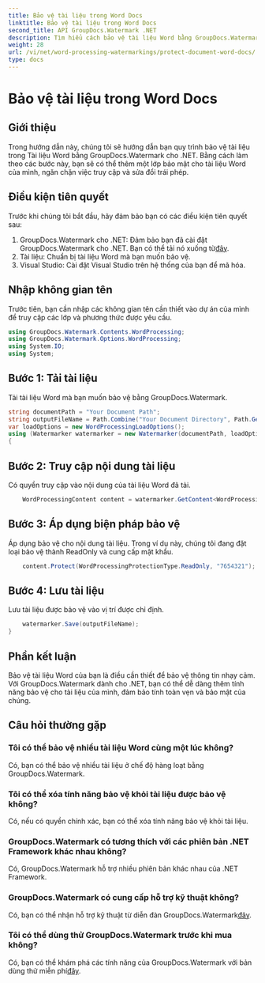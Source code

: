 ```yaml
---
title: Bảo vệ tài liệu trong Word Docs
linktitle: Bảo vệ tài liệu trong Word Docs
second_title: API GroupDocs.Watermark .NET
description: Tìm hiểu cách bảo vệ tài liệu Word bằng GroupDocs.Watermark cho .NET. Hãy làm theo hướng dẫn từng bước của chúng tôi để dễ dàng tăng cường bảo mật cho tài liệu của bạn.
weight: 28
url: /vi/net/word-processing-watermarkings/protect-document-word-docs/
type: docs
---
```

# Bảo vệ tài liệu trong Word Docs

## Giới thiệu
Trong hướng dẫn này, chúng tôi sẽ hướng dẫn bạn quy trình bảo vệ tài liệu trong Tài liệu Word bằng GroupDocs.Watermark cho .NET. Bằng cách làm theo các bước này, bạn sẽ có thể thêm một lớp bảo mật cho tài liệu Word của mình, ngăn chặn việc truy cập và sửa đổi trái phép.
## Điều kiện tiên quyết
Trước khi chúng tôi bắt đầu, hãy đảm bảo bạn có các điều kiện tiên quyết sau:
1.  GroupDocs.Watermark cho .NET: Đảm bảo bạn đã cài đặt GroupDocs.Watermark cho .NET. Bạn có thể tải nó xuống từ[đây](https://releases.groupdocs.com/Watermark/net/).
2. Tài liệu: Chuẩn bị tài liệu Word mà bạn muốn bảo vệ.
3. Visual Studio: Cài đặt Visual Studio trên hệ thống của bạn để mã hóa.

## Nhập không gian tên
Trước tiên, bạn cần nhập các không gian tên cần thiết vào dự án của mình để truy cập các lớp và phương thức được yêu cầu.
```csharp
using GroupDocs.Watermark.Contents.WordProcessing;
using GroupDocs.Watermark.Options.WordProcessing;
using System.IO;
using System;
```
## Bước 1: Tải tài liệu
Tải tài liệu Word mà bạn muốn bảo vệ bằng GroupDocs.Watermark.
```csharp
string documentPath = "Your Document Path";
string outputFileName = Path.Combine("Your Document Directory", Path.GetFileName(documentPath));
var loadOptions = new WordProcessingLoadOptions();
using (Watermarker watermarker = new Watermarker(documentPath, loadOptions))
{
```
## Bước 2: Truy cập nội dung tài liệu
Có quyền truy cập vào nội dung của tài liệu Word đã tải.
```csharp
    WordProcessingContent content = watermarker.GetContent<WordProcessingContent>();
```
## Bước 3: Áp dụng biện pháp bảo vệ
Áp dụng bảo vệ cho nội dung tài liệu. Trong ví dụ này, chúng tôi đang đặt loại bảo vệ thành ReadOnly và cung cấp mật khẩu.
```csharp
    content.Protect(WordProcessingProtectionType.ReadOnly, "7654321");
```
## Bước 4: Lưu tài liệu
Lưu tài liệu được bảo vệ vào vị trí được chỉ định.
```csharp
    watermarker.Save(outputFileName);
}
```

## Phần kết luận
Bảo vệ tài liệu Word của bạn là điều cần thiết để bảo vệ thông tin nhạy cảm. Với GroupDocs.Watermark dành cho .NET, bạn có thể dễ dàng thêm tính năng bảo vệ cho tài liệu của mình, đảm bảo tính toàn vẹn và bảo mật của chúng.
## Câu hỏi thường gặp
### Tôi có thể bảo vệ nhiều tài liệu Word cùng một lúc không?
Có, bạn có thể bảo vệ nhiều tài liệu ở chế độ hàng loạt bằng GroupDocs.Watermark.
### Tôi có thể xóa tính năng bảo vệ khỏi tài liệu được bảo vệ không?
Có, nếu có quyền chính xác, bạn có thể xóa tính năng bảo vệ khỏi tài liệu.
### GroupDocs.Watermark có tương thích với các phiên bản .NET Framework khác nhau không?
Có, GroupDocs.Watermark hỗ trợ nhiều phiên bản khác nhau của .NET Framework.
### GroupDocs.Watermark có cung cấp hỗ trợ kỹ thuật không?
 Có, bạn có thể nhận hỗ trợ kỹ thuật từ diễn đàn GroupDocs.Watermark[đây](https://forum.groupdocs.com/c/watermark/19).
### Tôi có thể dùng thử GroupDocs.Watermark trước khi mua không?
 Có, bạn có thể khám phá các tính năng của GroupDocs.Watermark với bản dùng thử miễn phí[đây](https://releases.groupdocs.com/).